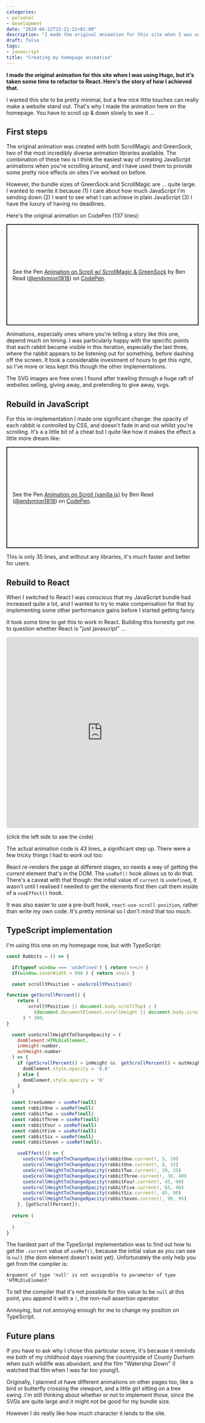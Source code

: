 ```yaml
---
categories:
- personal
- development
date: "2020-04-22T15:21:21+01:00"
description: "I made the original animation for this site when I was using Hugo, but it's taken some time to refactor to React. Here's the story of how I achieved that."
draft: false
tags:
- javascript
title: "Creating my homepage animation"
---
```

**I made the original animation for this site when I was using Hugo, but it's taken some time to refactor to React. Here's the story of how I achieved that.**

I wanted this site to be pretty minimal, but a few nice little touches can really make a website stand out. That's why I made the animation here on the homepage. You have to scroll up & down slowly to see it ... 

## First steps

The original animation was created with both ScrollMagic and GreenSock, two of the most incredibly diverse animation libraries available. The combination of these two is I think the easiest way of creating JavaScript animations when you're scrolling around, and I have used them to provide some pretty nice effects on sites I've worked on before.

However, the bundle sizes of GreenSock and ScrollMagic are ... quite large. I wanted to rewrite it because (1) I care about how much JavaScript I'm sending down (2) I want to see what I can achieve in plain JavaScript (3) I have the luxury of having no deadlines.

Here's the original animation on CodePen (137 lines):

<p class="codepen" data-height="265" data-theme-id="light" data-default-tab="js" data-user="endymion1818" data-slug-hash="xrRyXw" style="height: 265px; box-sizing: border-box; display: flex; align-items: center; justify-content: center; border: 2px solid; margin: 1em 0; padding: 1em;" data-pen-title="Animation on Scroll w/ ScrollMagic &amp;amp; GreenSock">
  <span>See the Pen <a href="https://codepen.io/endymion1818/pen/xrRyXw">
  Animation on Scroll w/ ScrollMagic &amp; GreenSock</a> by Ben Read (<a href="https://codepen.io/endymion1818">@endymion1818</a>)
  on <a href="https://codepen.io">CodePen</a>.</span>
</p>
<script async src="https://static.codepen.io/assets/embed/ei.js"></script>

Animations, especially ones where you're telling a story like this one, depend much on timing. I was particularly happy with the specific points that each rabbit became visible in this iteration, especially the last three, where the rabbit appears to be listening out for something, before dashing off the screen. It took a considerable investment of hours to get this right, so I've more or less kept this though the other implementations.

The SVG images are free ones I found after trawling through a huge raft of websites selling, giving away, and pretending to give away, svgs.

## Rebuild in JavaScript

For this re-implementation I made one significant change: the opacity of each rabbit is controlled by CSS, and doesn't fade in and out whilst you're scrolling. It's a a little bit of a cheat but I quite like how it makes the effect a little more dream like:

<p class="codepen" data-height="265" data-theme-id="light" data-default-tab="js" data-user="endymion1818" data-slug-hash="ZEbGXgj" style="height: 265px; box-sizing: border-box; display: flex; align-items: center; justify-content: center; border: 2px solid; margin: 1em 0; padding: 1em;" data-pen-title="Animation on Scroll (vanilla js)">
  <span>See the Pen <a href="https://codepen.io/endymion1818/pen/ZEbGXgj">
  Animation on Scroll (vanilla js)</a> by Ben Read (<a href="https://codepen.io/endymion1818">@endymion1818</a>)
  on <a href="https://codepen.io">CodePen</a>.</span>
</p>

This is only 35 lines, and without any libraries, it's much faster and better for users.

## Rebuild to React

When I switched to React I was conscious that my JavaScript bundle had increased quite a lot, and I wanted to try to make compensation for that by implementing some other performance gains before I started getting fancy. 

It took some time to get this to work in React. Building this honestly got me to question whether React is "just javascript" ...

<div style="overflow: scroll">

<iframe
     src="https://codesandbox.io/embed/rabbit-animation-y2in6?fontsize=14&hidenavigation=1&module=%2Fsrc%2FRabbits.js&moduleview=1&theme=dark"
     style="width:100%; height:500px; border:0; border-radius: 4px; overflow:hidden;"
     title="rabbit animation"
     allow="accelerometer; ambient-light-sensor; camera; encrypted-media; geolocation; gyroscope; hid; microphone; midi; payment; usb; vr"
     sandbox="allow-forms allow-modals allow-popups allow-presentation allow-same-origin allow-scripts"
   ></iframe>

</div>

(click the left side to see the code)

The actual animation code is 43 lines, a significant step up. There were a few tricky things I had to work out too:

React re-renders the page at different stages, so needs a way of getting the _current_ element that's in the DOM. The `useRef()` hook allows us to do that. There's a caveat with that though: the initial value of `current` is `undefined`, it wasn't until I realised I needed to get the elements first then call them inside of a `useEffect()` hook.

It was also easier to use a pre-built hook, `react-use-scroll-position`, rather than write my own code. It's pretty minimal so I don't mind that too much.

## TypeScript implementation

I'm using this one on my homepage now, but with TypeScript: 

```javascript
const Rabbits = () => {

  if(typeof window === 'undefined') { return <></> }
  if(window.innerWidth < 998 ) { return <></> }

  const scrollYPosition = useScrollYPosition()

function getScrollPercent() {
    return (
        scrollYPosition || document.body.scrollTop) / (
          (document.documentElement.scrollHeight || document.body.scrollHeight) - document.documentElement.clientHeight
      ) * 100;
}

  const useScrollHeightToChangeOpacity = (
    domElement:HTMLDivElement,
    inHeight:number, 
    outHeight:number
  ) => {
    if (getScrollPercent() > inHeight &&  getScrollPercent() < outHeight){
      domElement.style.opacity = '0.8'
    } else { 
      domElement.style.opacity = '0'
    }
  }

  const treeSummer = useRef(null) 
  const rabbitOne = useRef(null)
  const rabbitTwo = useRef(null)
  const rabbitThree = useRef(null)
  const rabbitFour = useRef(null)
  const rabbitFive = useRef(null)
  const rabbitSix = useRef(null)
  const rabbitSeven = useRef(null);

    useEffect(() => {
      useScrollHeightToChangeOpacity(rabbitOne.current!, 5, 10)
      useScrollHeightToChangeOpacity(rabbitOne.current!, 8, 15)
      useScrollHeightToChangeOpacity(rabbitTwo.current!, 20, 25)
      useScrollHeightToChangeOpacity(rabbitThree.current!, 30, 40)
      useScrollHeightToChangeOpacity(rabbitFour.current!, 45, 60)
      useScrollHeightToChangeOpacity(rabbitFive.current!, 65, 80)
      useScrollHeightToChangeOpacity(rabbitSix.current!, 85, 90)
      useScrollHeightToChangeOpacity(rabbitSeven.current!, 90, 95)
    }, [getScrollPercent]);
  
  return (
      ...
  )
}
```

The hardest part of the TypeScript implementation was to find out how to get the `.current` value of `useRef()`, because the initial value as you can see is `null` (the dom element doesn't exist yet). Unfortunately the only help you get from the compiler is:

```
Argument of type 'null' is not assignable to parameter of type 'HTMLDivElement'
```

To tell the compiler that it's not possible for this value to be `null` at this point, you append it with a `!`, the non-null assertion operator.

Annoying, but not annoying enough for me to change my position on TypeScript.

## Future plans

If you have to ask why I chose this particular scene, it's because it reminds me both of my childhood days roaming the countryside of County Durham when such wildlife was abundant, and the film "Watership Down" (I watched that film when I was far too young!).

Originally, I planned ot have different animations on other pages too, like a bird or butterfly crossing the viewport, and a little girl sitting on a tree swing. I'm still thinking about whether or not to implement those, since the SVGs are quite large and it might not be good for my bundle size.

However I do really like how much character it lends to the site. 

